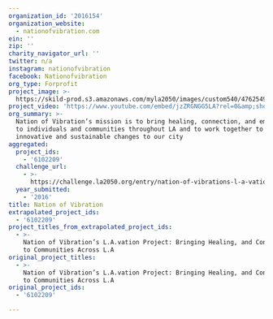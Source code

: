 ```yaml
---
organization_id: '2016154'
organization_website:
  - nationofvibration.com
ein: ''
zip: ''
charity_navigator_url: ''
twitter: n/a
instagram: nationofvibration
facebook: Nationofvibration
org_type: Forprofit
project_image: >-
  https://skild-prod.s3.amazonaws.com/myla2050/images/custom540/4762549545741-team90.jpg
project_video: 'https://www.youtube.com/embed/jzZRGNGG5LA?rel=0&amp;showinfo=0'
org_summary: >-
  Nation of Vibration’s mission is to bring healing, connection, and empowerment
  to individuals and communities throughout LA and to work together to bring
  innovative and sustainable changes to our city
aggregated:
  project_ids:
    - '6102209'
  challenge_url:
    - >-
      https://challenge.la2050.org/entry/nation-of-vibrations-l-a-vation-project-bringing-healing-and-connection-to-communities-across-l-a
  year_submitted:
    - '2016'
title: Nation of Vibration
extrapolated_project_ids:
  - '6102209'
project_titles_from_extrapolated_project_ids:
  - >-
    Nation of Vibration’s L.A.vation Project: Bringing Healing, and Connection
    to Communities Across L.A
original_project_titles:
  - >-
    Nation of Vibration’s L.A.vation Project: Bringing Healing, and Connection
    to Communities Across L.A
original_project_ids:
  - '6102209'

---
```

